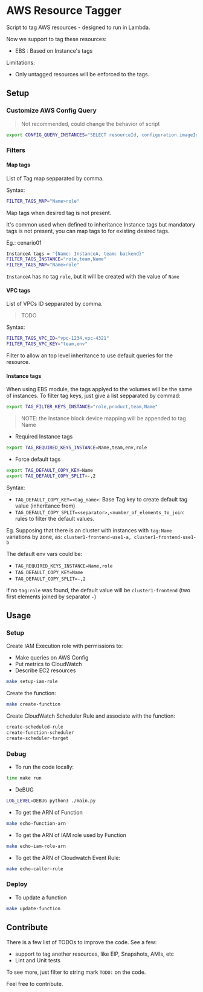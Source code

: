 # AWS Resource Tagger

Script to tag AWS resources - designed to run in Lambda.

Now we support to tag these resources:

- EBS : Based on Instance's tags

Limitations:

- Only untagged resources will be enforced to the tags.

## Setup

### Customize AWS Config Query

> Not recommended, could change the behavior of script

```bash
export CONFIG_QUERY_INSTANCES="SELECT resourceId, configuration.imageId, configuration.blockDeviceMappings, tags WHERE resourceType = 'AWS::EC2::Instance' AND configuration.state.name = 'running' OR configuration.state.name = 'stopped'"

```

### Filters

#### Map tags

List of Tag map sepparated by comma.

Syntax:

```bash
FILTER_TAGS_MAP="Name>role"
```

Map tags when desired tag is not present.

It's common used when defined to inheritance Instance tags but mandatory tags is not present, you can map tags to for existing desired tags.

Eg.: cenario01

```bash
InstanceA tags = "{Name: InstanceA, team: backend}"
FILTER_TAGS_INSTANCE="role,team,Name"
FILTER_TAGS_MAP="Name>role"
```

`InstanceA` has no tag `role`, but it will be created with the value of `Name`


#### VPC tags

List of VPCs ID sepparated by comma.

> TODO

Syntax:

```bash
FILTER_TAGS_VPC_ID="vpc-1234,vpc-4321"
FILTER_TAGS_VPC_KEY="team,env"
```

Filter to allow an top level inheritance to use default queries for the resource.

#### Instance tags

When using EBS module, the tags applyed to the volumes will be the same of instances. To filter tag keys, just give a list sepparated by commad:

```bash
export TAG_FILTER_KEYS_INSTANCE="role,product,team,Name"
```

> NOTE: the Instance block device mapping will be appended to tag Name

* Required Instance tags

```bash
export TAG_REQUIRED_KEYS_INSTANCE=Name,team,env,role
```

* Force default tags

```bash
export TAG_DEFAULT_COPY_KEY=Name
export TAG_DEFAULT_COPY_SPLIT=-,2
```

Syntax:

- `TAG_DEFAULT_COPY_KEY=<tag_name>`: Base Tag key to create default tag value (inheritance from)
- `TAG_DEFAULT_COPY_SPLIT=<separator>,<number_of_elements_to_join`: rules to filter the default values.

Eg.
Supposing that there is an cluster with instances with `tag:Name` variations by zone, as: `cluster1-frontend-use1-a, cluster1-frontend-use1-b`

The default env vars could be:

- `TAG_REQUIRED_KEYS_INSTANCE=Name,role`
- `TAG_DEFAULT_COPY_KEY=Name`
- `TAG_DEFAULT_COPY_SPLIT=-,2`

if no `tag:role` was found, the default value will be `cluster1-frontend` (two first elements joined by separator `-`)

## Usage

### Setup

Create IAM Execution role with permissions to:

- Make queries on AWS Config
- Put metrics to CloudWatch
- Describe EC2 resources

```bash
make setup-iam-role
```

Create the function:

```bash
make create-function
```

Create CloudWatch Scheduler Rule and associate with the function:

```bash
create-scheduled-rule
create-function-scheduler
create-scheduler-target
```

### Debug

* To run the code locally:

```bash
time make run
```

* DeBUG

```bash
LOG_LEVEL=DEBUG python3 ./main.py
```

* To get the ARN of Function

```bash
make echo-function-arn
```

* To get the ARN of IAM role used by Function

```bash
make echo-iam-role-arn
```

* To get the ARN of Cloudwatch Event Rule:

```bash
make echo-caller-rule
```

### Deploy

- To update a function

```bash
make update-function
```

## Contribute

There is a few list of TODOs to improve the code. See a few:

- support to tag another resources, like EIP, Snapshots, AMIs, etc
- Lint and Unit tests

To see more, just filter to string mark `TODO:` on the code.

Feel free to contribute.

